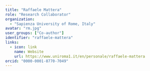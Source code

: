 ```yaml
---
title: "Raffaele Mattera"
role: "Research Collaborator"
organization:
  - "Sapienza University of Rome, Italy"
avatar: "rm.jpg"
user_groups: ["Co-author"]
identifier: "raffaele-mattera"
links:
  - icon: link
    name: Website
    url: https://www.uniroma1.it/en/personale/raffaele-mattera
orcid: "0000-0001-8770-7049"
---
```

